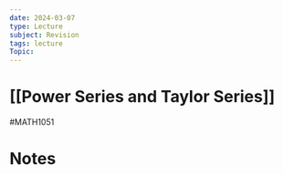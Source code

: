 ```yaml
---
date: 2024-03-07
type: Lecture
subject: Revision
tags: lecture
Topic:
---
```

# [[Power Series and Taylor Series]]
#MATH1051
# Notes


